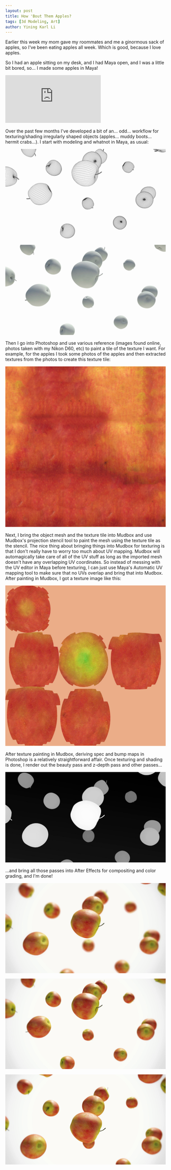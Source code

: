 ```yaml
---
layout: post
title: How 'Bout Them Apples?
tags: [3d Modeling, Art]
author: Yining Karl Li
---
```


Earlier this week my mom gave my roommates and me a ginormous sack of apples, so I've been eating apples all week. Which is good, because I love apples.

So I had an apple sitting on my desk, and I had Maya open, and I was a little bit bored, so... I made some apples in Maya!

<div class='embed-container'><iframe src='https://player.vimeo.com/video/21169670' frameborder='0'>Falling Apples</iframe></div>

Over the past few months I've developed a bit of an... odd... workflow for texturing/shading irregularly shaped objects (apples... muddy boots... hermit crabs...). I start with modeling and whatnot in Maya, as usual:

[![](/content/images/2011/Feb/apples_wireframe.png)](/content/images/2011/Feb/apples_wireframe.png)

[![](/content/images/2011/Feb/apples_flat.png)](/content/images/2011/Feb/apples_flat.png)

Then I go into Photoshop and use various reference (images found online, photos taken with my Nikon D60, etc) to paint a tile of the texture I want. For example, for the apples I took some photos of the apples and then extracted textures from the photos to create this texture tile:

[![](/content/images/2011/Feb/apple_stencil.jpg)](/content/images/2011/Feb/apple_stencil.jpg)

Next, I bring the object mesh and the texture tile into Mudbox and use Mudbox's projection stencil tool to paint the mesh using the texture tile as the stencil. The nice thing about bringing things into Mudbox for texturing is that I don't really have to worry too much about UV mapping. Mudbox will automagically take care of all of the UV stuff as long as the imported mesh doesn't have any overlapping UV coordinates. So instead of messing with the UV editor in Maya before texturing, I can just use Maya's Automatic UV mapping tool to make sure that no UVs overlap and bring that into Mudbox. After painting in Mudbox, I got a texture image like this:

[![](/content/images/2011/Feb/apple_texture.jpg)](/content/images/2011/Feb/apple_texture.jpg)

After texture painting in Mudbox, deriving spec and bump maps in Photoshop is a relatively straightforward affair. Once texturing and shading is done, I render out the beauty pass and z-depth pass and other passes...

[![](/content/images/2011/Feb/apples_z.png)](/content/images/2011/Feb/apples_z.png)

...and bring all those passes into After Effects for compositing and color grading, and I'm done!

[![](/content/images/2011/Feb/apples1.png)](/content/images/2011/Feb/apples1.png)

[![](/content/images/2011/Feb/apples2.png)](/content/images/2011/Feb/apples2.png)

[![](/content/images/2011/Feb/apples3.png)](/content/images/2011/Feb/apples3.png)
